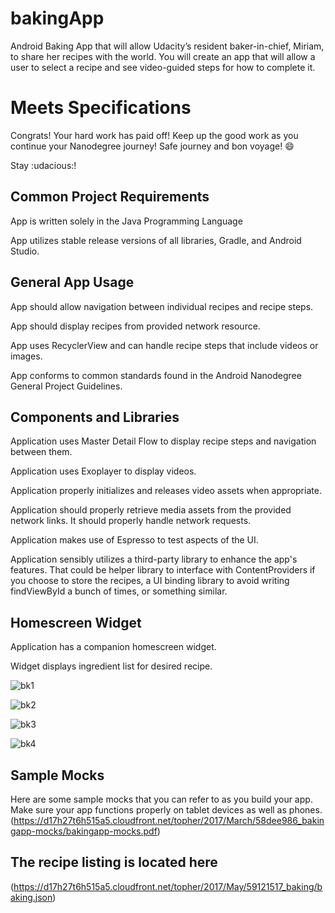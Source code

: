 # bakingApp
Android Baking App that will allow Udacity’s resident baker-in-chief, Miriam, to share her recipes with the world. You will create an app that will allow a user to select a recipe and see video-guided steps for how to complete it.



# Meets Specifications


Congrats! Your hard work has paid off! Keep up the good work as you continue your Nanodegree journey! Safe journey and bon voyage! :smile:

Stay :udacious:!

## Common Project Requirements


App is written solely in the Java Programming Language



App utilizes stable release versions of all libraries, Gradle, and Android Studio.



## General App Usage


App should allow navigation between individual recipes and recipe steps.



App should display recipes from provided network resource.



App uses RecyclerView and can handle recipe steps that include videos or images.



App conforms to common standards found in the Android Nanodegree General Project Guidelines.



## Components and Libraries


Application uses Master Detail Flow to display recipe steps and navigation between them.



Application uses Exoplayer to display videos.



Application properly initializes and releases video assets when appropriate.



Application should properly retrieve media assets from the provided network links. It should properly handle network requests.



Application makes use of Espresso to test aspects of the UI.



Application sensibly utilizes a third-party library to enhance the app's features. That could be helper library to interface with ContentProviders if you choose to store the recipes, a UI binding library to avoid writing findViewById a bunch of times, or something similar.



## Homescreen Widget


Application has a companion homescreen widget.



Widget displays ingredient list for desired recipe.


![bk1](https://user-images.githubusercontent.com/45606322/53661994-fe9e8d80-3c1e-11e9-87de-ab0baf5ad9e5.png)

![bk2](https://user-images.githubusercontent.com/45606322/53662003-06f6c880-3c1f-11e9-95d2-f762bc50c8cd.png)

![bk3](https://user-images.githubusercontent.com/45606322/53662010-0bbb7c80-3c1f-11e9-9c74-ec32ef0af6b9.png)

![bk4](https://user-images.githubusercontent.com/45606322/53662017-10803080-3c1f-11e9-82e2-e2f67a3d7bb9.png)


## Sample Mocks
Here are some sample mocks that you can refer to as you build your app. Make sure your app functions properly on tablet devices as well as phones. (https://d17h27t6h515a5.cloudfront.net/topher/2017/March/58dee986_bakingapp-mocks/bakingapp-mocks.pdf)


## The recipe listing is located here
(https://d17h27t6h515a5.cloudfront.net/topher/2017/May/59121517_baking/baking.json)

